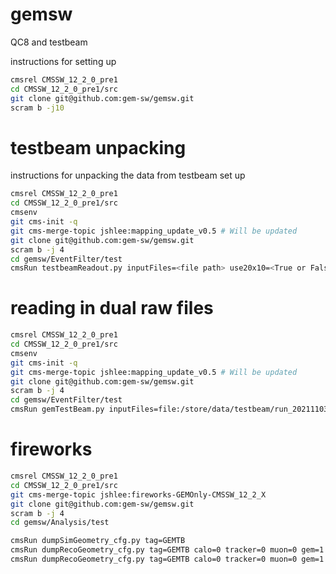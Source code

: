 # gemsw
QC8 and testbeam 

instructions for setting up
```bash
cmsrel CMSSW_12_2_0_pre1
cd CMSSW_12_2_0_pre1/src
git clone git@github.com:gem-sw/gemsw.git
scram b -j10
```

# testbeam unpacking
instructions for unpacking the data from testbeam set up
```bash
cmsrel CMSSW_12_2_0_pre1
cd CMSSW_12_2_0_pre1/src
cmsenv
git cms-init -q
git cms-merge-topic jshlee:mapping_update_v0.5 # Will be updated
git clone git@github.com:gem-sw/gemsw.git
scram b -j 4
cd gemsw/EventFilter/test
cmsRun testbeamReadout.py inputFiles=<file path> use20x10=<True or False> skipBadDigi=False dqm=True reconstruct=True isME0data=<True or False>
```
# reading in dual raw files
```bash
cmsrel CMSSW_12_2_0_pre1
cd CMSSW_12_2_0_pre1/src
cmsenv
git cms-init -q
git cms-merge-topic jshlee:mapping_update_v0.5 # Will be updated
git clone git@github.com:gem-sw/gemsw.git
scram b -j 4
cd gemsw/EventFilter/test
cmsRun gemTestBeam.py inputFiles=file:/store/data/testbeam/run_20211103_0159-0-0.raw,file:/store/data/testbeam/run_20211103_0159-1-0.raw
```

# fireworks
```bash
cmsrel CMSSW_12_2_0_pre1
cd CMSSW_12_2_0_pre1/src
git cms-merge-topic jshlee:fireworks-GEMOnly-CMSSW_12_2_X
git clone git@github.com:gem-sw/gemsw.git
scram b -j 4
cd gemsw/Analysis/test

cmsRun dumpSimGeometry_cfg.py tag=GEMTB
cmsRun dumpRecoGeometry_cfg.py tag=GEMTB calo=0 tracker=0 muon=0 gem=1 tgeo=0
cmsRun dumpRecoGeometry_cfg.py tag=GEMTB calo=0 tracker=0 muon=0 gem=1 tgeo=1
```
